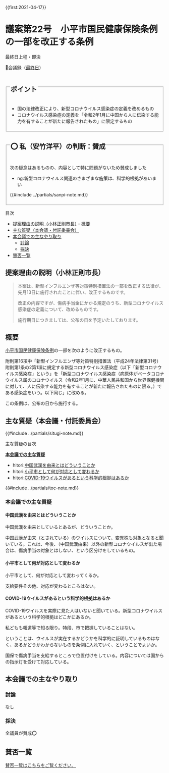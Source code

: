 {{first:2021-04-17}}

# 議案第22号　小平市国民健康保険条例の一部を改正する条例

<i class="fa fa-gavel" aria-hidden="true"></i> 最終日上程・即決

<p id="read-kaigiroku">📄会議録（<a href="https://ssp.kaigiroku.net/tenant/kodaira/SpMinuteView.html?council_id=1201&schedule_id=7&minute_id=7&is_search=true">最終日</a>）</p>

<fieldset class="pnt">
  <legend><h2>ポイント</h2></legend>

- 国の法律改正により、新型コロナウイルス感染症の定義を改めるもの
- コロナウイルス感染症の定義を「令和2年1月に中国から人に伝染する能力を有することが新たに報告されたもの」に限定するもの

</fieldset>

<fieldset class="sanpi">
  <legend><h2>⭕️ 私（安竹洋平）の判断：賛成</h2></legend>

次の疑念はあるものの、内容として特に問題がないため賛成しました

- ng:新型コロナウイルス関連のさまざまな施策は、科学的根拠があいまい

{{#include ../partials/sanpi-note.md}}

</fieldset>

<div class="toc">

目次

- [提案理由の説明（小林正則市長）](#提案理由の説明小林正則市長)・[概要](#概要)
- [主な質疑（本会議・付託委員会）](#主な質疑本会議付託委員会)
- [本会議での主なやり取り](#本会議での主なやり取り)
  - [討論](#討論)
  - [採決](#採決-1)
- [賛否一覧](#賛否一覧)

</div>

## 提案理由の説明（小林正則市長）

> 本案は、新型インフルエンザ等対策特別措置法の一部を改正する法律が、先月13日に施行されたことに伴い、改正するものです。
>
> 改正の内容ですが、傷病手当金にかかる規定のうち、新型コロナウイルス感染症の定義について、改めるものです。
>
> 施行期日につきましては、公布の日を予定いたしております。

## 概要

[小平市国民健康保険条例](https://www.city.kodaira.tokyo.jp/reiki/reiki_honbun/g135RG00000270.html)の一部を次のように改正するもの。

附則第16項中「新型インフルエンザ等対策特別措置法（平成24年法律第31号）附則第1条の2第1項に規定する新型コロナウイルス感染症（以下「新型コロナウイルス感染症」という」を「新型コロナウイルス感染症（病原体がベータコロナウイルス属のコロナウイルス（令和2年1月に、中華人民共和国から世界保健機関に対して、人に伝染する能力を有することが新たに報告されたものに限る。）である感染症をいう。以下同じ」に改める。

この条例は、公布の日から施行する。

<div class="ippan-situgi">

## 主な質疑（本会議・付託委員会）
{{#include ../partials/situgi-note.md}}

<div class="toc">

主な質疑の目次

**[本会議での主な質疑](#1-本会議での主な質疑)**

- hitori:[中国武漢を由来とはどういうことか](#中国武漢を由来とはどういうことか)
- hitori:[小平市として何が対応として変わるか](#小平市として何が対応として変わるか)
- hitori:[COVID-19ウイルスがあるという科学的根拠はあるか](#covid-19ウイルスがあるという科学的根拠はあるか)

{{#include ../partials/toc-note.md}}

</div>

### 本会議での主な質疑

#### 中国武漢を由来とはどういうことか

<div class="bln bleft hitori" data-speaker="👍 橋本久雄議員（一人会派の会）">

中国武漢を由来としているとあるが、どういうことか。

</div>

<div class="bln bright" data-speaker="健康・保険担当部長（篠宮）">

中国武漢が由来（とされている）のウイルスについて、変異株も対象となると聞いている。これは、今後、（中国武漢由来）以外の新型コロナウイルスが出た場合は、傷病手当の対象とはしない、という区分けをしているもの。

</div>

#### 小平市として何が対応として変わるか

<div class="bln bleft yasutake" data-speaker="⭐️ 安竹洋平議員（一人会派の会）">

小平市として、何が対応として変わってくるか。

</div>

<div class="bln bright" data-speaker="健康・保険担当部長（篠宮）">

支給要件その他、対応が変わるところはない。

</div>

#### COVID-19ウイルスがあるという科学的根拠はあるか

<div class="bln bleft hitori" data-speaker="👍 伊藤央議員（一人会派の会）">

COVID-19ウイルスを実際に見た人はいないと聞いている。新型コロナウイルスがあるという科学的根拠はどこかにあるか。

</div>

<div class="bln bright" data-speaker="健康・保険担当部長（篠宮）">

私どもも報道等で知る限り。特段、市で把握していることはない。

</div>

<div class="bln bleft hitori" data-speaker="👍 伊藤央議員（一人会派の会）">

ということは、ウイルスが実在するかどうかを科学的に証明しているものはなく、あるかどうかわからないものを条例に入れていく、ということでよいか。

</div>

<div class="bln bright" data-speaker="健康・保険担当部長（篠宮）">

国保で傷病手当を支給するところで位置付けをしている。内容については国からの指示灯を受けて対応している。

</div>

</div>

## 本会議での主なやり取り
### 討論
なし

### 採決
全議員が賛成⭕️

## 賛否一覧
[賛否一覧はこちらをご覧ください。](../kekka-ichiran.md#賛否)